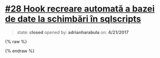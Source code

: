 # [\#28 Hook recreare automată a bazei de date la schimbări în sqlscripts](https://github.com/adrianharabula/condr/issues/28)

> state: **closed** opened by: **adrianharabula** on: **4/21/2017**

{% raw %}

{% endraw %}



